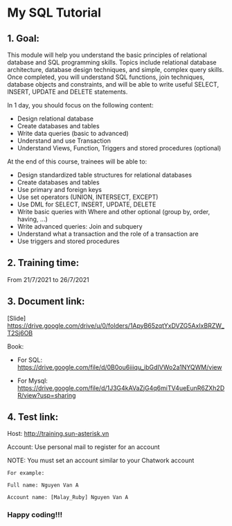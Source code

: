 # My SQL Tutorial

## 1. Goal:
This module will help you understand the basic principles of relational database and SQL programming skills. Topics include relational database architecture, database design techniques, and simple, complex query skills. Once completed, you will understand SQL functions, join techniques, database objects and constraints, and will be able to write useful SELECT, INSERT, UPDATE and DELETE statements.

In 1 day, you should focus on the following content:
- Design relational database 
- Create databases and tables
- Write data queries (basic to advanced)
- Understand and use Transaction
- Understand Views, Function, Triggers and stored procedures (optional)

At the end of this course, trainees will be able to:
- Design standardized table structures for relational databases
- Create databases and tables
- Use primary and foreign keys
- Use set operators (UNION, INTERSECT, EXCEPT)
- Use DML for SELECT, INSERT, UPDATE, DELETE
- Write basic queries with Where and other optional (group by, order, having, ...)
- Write advanced queries: Join and subquery
- Understand what a transaction and the role of a transaction are
- Use triggers and stored procedures

## 2. Training time:
From 21/7/2021 to 26/7/2021


## 3. Document link:
[Slide] https://drive.google.com/drive/u/0/folders/1ApyB65zqtYxDVZG5AxIxBRZW_T2Sj6OB

Book:

   - For SQL: https://drive.google.com/file/d/0B0ou6iiiqu_ibGdIVWo2a1NYQWM/view
   
   - For Mysql: https://drive.google.com/file/d/1J3G4kAVaZjG4q6miTV4ueEunR6ZXh2DR/view?usp=sharing

## 4. Test link:

Host: http://training.sun-asterisk.vn

Account: Use personal mail to register for an account

NOTE: You must set an account similar to your Chatwork account
```
For example:

Full name: Nguyen Van A

Account name: [Malay_Ruby] Nguyen Van A
```

### Happy coding!!!
